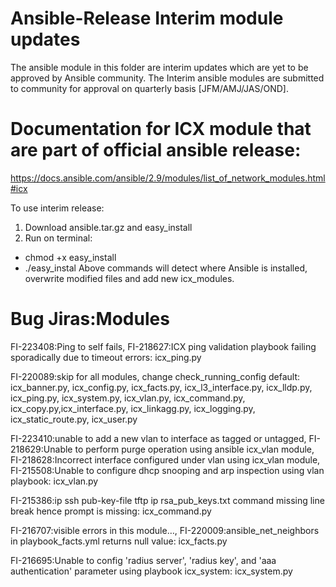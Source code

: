 # Ansible-Release Interim module updates

The ansible module in this folder are interim updates which are yet to be approved by Ansible community.
The Interim ansible modules are submitted to community for approval on quarterly basis [JFM/AMJ/JAS/OND].

# Documentation for ICX module that are part of official ansible release:
https://docs.ansible.com/ansible/2.9/modules/list_of_network_modules.html#icx

To use interim release:
1. Download ansible.tar.gz and easy_install
2. Run on terminal:
- chmod +x easy_install
- ./easy_instal
Above commands will detect where Ansible is installed, overwrite modified files and add new icx_modules.

# Bug Jiras:Modules
FI-223408:Ping to self fails, FI-218627:ICX ping validation playbook failing sporadically due to timeout errors: icx_ping.py  

FI-220089:skip for all modules, change check_running_config default: icx_banner.py, icx_config.py, icx_facts.py, icx_l3_interface.py, icx_lldp.py, icx_ping.py, icx_system.py,  icx_vlan.py, icx_command.py, icx_copy.py,icx_interface.py, icx_linkagg.py, icx_logging.py, icx_static_route.py, icx_user.py

FI-223410:unable to add a new vlan to interface as tagged or untagged, FI-218629:Unable to perform purge operation using ansible icx_vlan module, FI-218628:Incorrect interface configured under vlan using icx_vlan module, FI-215508:Unable to configure dhcp snooping and arp inspection using vlan playbook: icx_vlan.py

FI-215386:ip ssh pub-key-file tftp ip rsa_pub_keys.txt command missing line break hence prompt is missing: icx_command.py

FI-216707:visible errors in this module…, FI-220009:ansible_net_neighbors in playbook_facts.yml returns null value: icx_facts.py

FI-216695:Unable to config 'radius server', 'radius key', and 'aaa authentication' parameter using playbook icx_system: icx_system.py  


